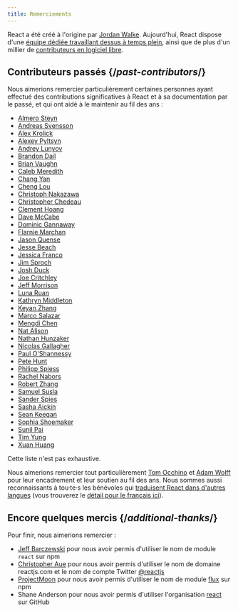```yaml
---
title: Remerciements
---
```


<Intro>

React a été créé à l'origine par [Jordan Walke](https://github.com/jordwalke). Aujourd'hui, React dispose d'une [équipe dédiée travaillant dessus à temps plein](/community/team), ainsi que de plus d'un millier de [contributeurs en logiciel libre](https://github.com/facebook/react/blob/main/AUTHORS).

</Intro>

## Contributeurs passés {/*past-contributors*/}

Nous aimerions remercier particulièrement certaines personnes ayant effectué des contributions significatives à React et à sa documentation par le passé, et qui ont aidé à le maintenir au fil des ans :

* [Almero Steyn](https://github.com/AlmeroSteyn)
* [Andreas Svensson](https://github.com/syranide)
* [Alex Krolick](https://github.com/alexkrolick)
* [Alexey Pyltsyn](https://github.com/lex111)
* [Andrey Lunyov](https://github.com/alunyov)
* [Brandon Dail](https://github.com/aweary)
* [Brian Vaughn](https://github.com/bvaughn)
* [Caleb Meredith](https://github.com/calebmer)
* [Chang Yan](https://github.com/cyan33)
* [Cheng Lou](https://github.com/chenglou)
* [Christoph Nakazawa](https://github.com/cpojer)
* [Christopher Chedeau](https://github.com/vjeux)
* [Clement Hoang](https://github.com/clemmy)
* [Dave McCabe](https://github.com/davidmccabe)
* [Dominic Gannaway](https://github.com/trueadm)
* [Flarnie Marchan](https://github.com/flarnie)
* [Jason Quense](https://github.com/jquense)
* [Jesse Beach](https://github.com/jessebeach)
* [Jessica Franco](https://github.com/Jessidhia)
* [Jim Sproch](https://github.com/jimfb)
* [Josh Duck](https://github.com/joshduck)
* [Joe Critchley](https://github.com/joecritch)
* [Jeff Morrison](https://github.com/jeffmo)
* [Luna Ruan](https://github.com/lunaruan)
* [Kathryn Middleton](https://github.com/kmiddleton14)
* [Keyan Zhang](https://github.com/keyz)
* [Marco Salazar](https://github.com/salazarm)
* [Mengdi Chen](https://github.com/mondaychen)
* [Nat Alison](https://github.com/tesseralis)
* [Nathan Hunzaker](https://github.com/nhunzaker)
* [Nicolas Gallagher](https://github.com/necolas)
* [Paul O'Shannessy](https://github.com/zpao)
* [Pete Hunt](https://github.com/petehunt)
* [Philipp Spiess](https://github.com/philipp-spiess)
* [Rachel Nabors](https://github.com/rachelnabors)
* [Robert Zhang](https://github.com/robertzhidealx)
* [Samuel Susla](https://github.com/sammy-SC)
* [Sander Spies](https://github.com/sanderspies)
* [Sasha Aickin](https://github.com/aickin)
* [Sean Keegan](https://github.com/seanryankeegan)
* [Sophia Shoemaker](https://github.com/mrscobbler)
* [Sunil Pai](https://github.com/threepointone)
* [Tim Yung](https://github.com/yungsters)
* [Xuan Huang](https://github.com/huxpro)

Cette liste n'est pas exhaustive.

Nous aimerions remercier tout particulièrement [Tom Occhino](https://github.com/tomocchino) et [Adam Wolff](https://github.com/wolffiex) pour leur encadrement et leur soutien au fil des ans. Nous sommes aussi reconnaissants à tou·te·s les bénévoles qui [traduisent React dans d'autres langues](https://translations.react.dev/) (vous trouverez le [détail pour le français ici](https://github.com/reactjs/fr.react.dev/blob/main/TRANSLATORS.md)).

## Encore quelques mercis {/*additional-thanks*/}

Pour finir, nous aimerions remercier :

* [Jeff Barczewski](https://github.com/jeffbski) pour nous avoir permis d'utiliser le nom de module `react` sur npm
* [Christopher Aue](https://christopheraue.net/) pour nous avoir permis d'utiliser le nom de domaine reactjs.com et le nom de compte Twitter [@reactjs](https://twitter.com/reactjs)
* [ProjectMoon](https://github.com/ProjectMoon) pour nous avoir permis d'utiliser le nom de module [flux](https://www.npmjs.com/package/flux) sur npm
* Shane Anderson pour nous avoir permis d'utiliser l'organisation [react](https://github.com/react) sur GitHub
